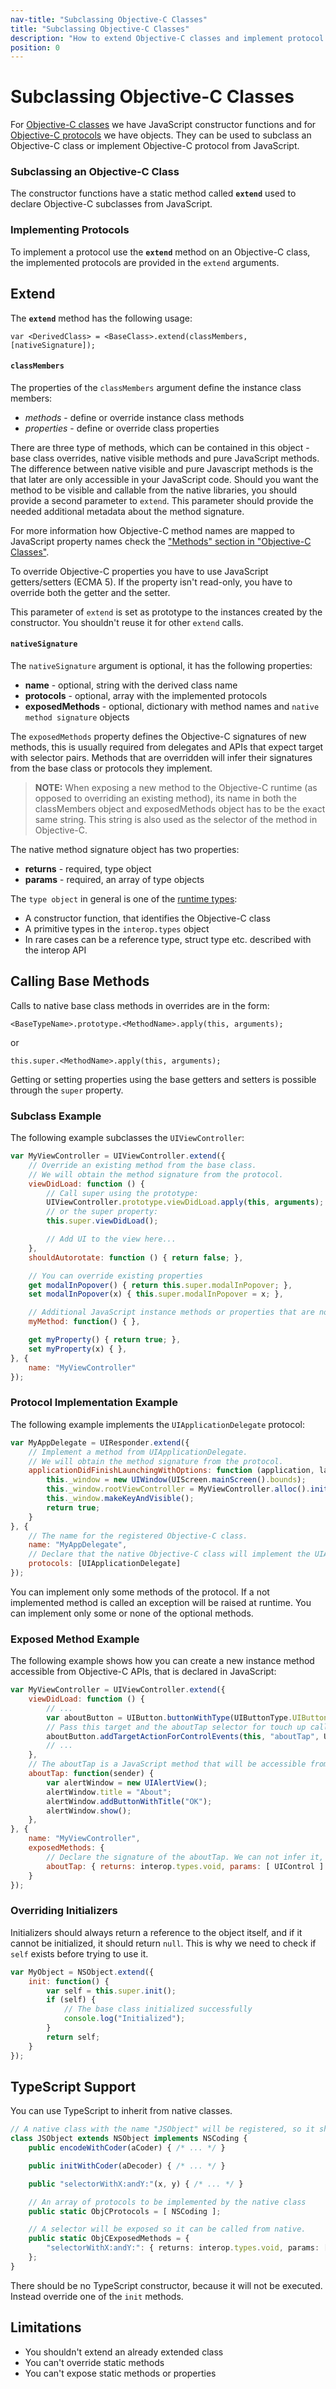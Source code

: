 ```yaml
---
nav-title: "Subclassing Objective-C Classes"
title: "Subclassing Objective-C Classes"
description: "How to extend Objective-C classes and implement protocol from JavaScript."
position: 0
---
```


# Subclassing Objective-C Classes
For [Objective-C classes](../types/ObjC-Classes.md) we have JavaScript constructor functions and for [Objective-C protocols](../types/ObjC-Protocols.md) we have objects. They can be used to subclass an Objective-C class or implement Objective-C protocol from JavaScript.

### Subclassing an Objective-C Class
The constructor functions have a static method called **`extend`** used to declare Objective-C subclasses from JavaScript.

### Implementing Protocols
To implement a protocol use the **`extend`** method on an Objective-C class, the implemented protocols are provided in the `extend` arguments.

## Extend
The **`extend`** method has the following usage:

`var <DerivedClass> = <BaseClass>.extend(classMembers, [nativeSignature]);`

#### `classMembers`
The properties of the `classMembers` argument define the instance class members:
 * *methods* - define or override instance class methods
 * *properties* - define or override class properties

There are three type of methods, which can be contained in this object - base class overrides, native visible methods and pure JavaScript methods. The difference between native visible and pure Javascript methods is the that later are only accessible in your JavaScript code. Should you want the method to be visible and callable from the native libraries, you should provide a second parameter to `extend`. This parameter should provide the needed additional metadata about the method signature.

For more information how Objective-C method names are mapped to JavaScript property names check the ["Methods" section in "Objective-C Classes"](../types/ObjC-Classes.md#methods).

To override Objective-C properties you have to use JavaScript getters/setters (ECMA 5). If the property isn't read-only, you have to override both the getter and the setter.

This parameter of `extend` is set as prototype to the instances created by the constructor. You shouldn't reuse it for other `extend` calls.

#### `nativeSignature`
The `nativeSignature` argument is optional, it has the following properties:
 * **name** - optional, string with the derived class name
 * **protocols** - optional, array with the implemented protocols
 * **exposedMethods** - optional, dictionary with method names and `native method signature` objects

The `exposedMethods` property defines the Objective-C signatures of new methods, this is usually required from delegates and APIs that expect target with selector pairs. Methods that are overridden will infer their signatures from the base class or protocols they implement.

> **NOTE:** When exposing a new method to the Objective-C runtime (as opposed to overriding an existing method), its name in both the classMembers object and exposedMethods object has to be the exact same string. This string is also used as the selector of the method in Objective-C.

The native method signature object has two properties:
 * **returns** - required, type object
 * **params** - required, an array of type objects

The `type object` in general is one of the [runtime types](../types/Runtime-Types.md):
 * A constructor function, that identifies the Objective-C class
 * A primitive types in the `interop.types` object
 * In rare cases can be a reference type, struct type etc. described with the interop API

## Calling Base Methods
Calls to native base class methods in overrides are in the form:

`<BaseTypeName>.prototype.<MethodName>.apply(this, arguments);`

or

`this.super.<MethodName>.apply(this, arguments);`

Getting or setting properties using the base getters and setters is possible through the `super` property.

### Subclass Example
The following example subclasses the `UIViewController`:
```javascript
var MyViewController = UIViewController.extend({
    // Override an existing method from the base class.
    // We will obtain the method signature from the protocol.
    viewDidLoad: function () {
        // Call super using the prototype:
        UIViewController.prototype.viewDidLoad.apply(this, arguments);
        // or the super property:
        this.super.viewDidLoad();

        // Add UI to the view here...
    },
    shouldAutorotate: function () { return false; },

    // You can override existing properties
    get modalInPopover() { return this.super.modalInPopover; },
    set modalInPopover(x) { this.super.modalInPopover = x; },

    // Additional JavaScript instance methods or properties that are not accessible from Objective-C code.
    myMethod: function() { },

    get myProperty() { return true; },
    set myProperty(x) { },
}, {
    name: "MyViewController"
});
```

### Protocol Implementation Example
The following example implements the `UIApplicationDelegate` protocol:
```javascript
var MyAppDelegate = UIResponder.extend({
    // Implement a method from UIApplicationDelegate.
    // We will obtain the method signature from the protocol.
    applicationDidFinishLaunchingWithOptions: function (application, launchOptions) {
        this._window = new UIWindow(UIScreen.mainScreen().bounds);
        this._window.rootViewController = MyViewController.alloc().init();
        this._window.makeKeyAndVisible();
        return true;
    }
}, {
    // The name for the registered Objective-C class.
    name: "MyAppDelegate",
    // Declare that the native Objective-C class will implement the UIApplicationDelegate Objective-C protocol.
    protocols: [UIApplicationDelegate]
});
```

You can implement only some methods of the protocol. If a not implemented method is called an exception will be raised at runtime. You can implement only some or none of the optional methods.

### Exposed Method Example
The following example shows how you can create a new instance method accessible from Objective-C APIs, that is declared in JavaScript:
```javascript
var MyViewController = UIViewController.extend({
    viewDidLoad: function () {
        // ...
        var aboutButton = UIButton.buttonWithType(UIButtonType.UIButtonTypeRoundedRect);
        // Pass this target and the aboutTap selector for touch up callback.
        aboutButton.addTargetActionForControlEvents(this, "aboutTap", UIControlEvents.UIControlEventTouchUpInside);
        // ...
    },
    // The aboutTap is a JavaScript method that will be accessible from Objective-C.
    aboutTap: function(sender) {
        var alertWindow = new UIAlertView();
        alertWindow.title = "About";
        alertWindow.addButtonWithTitle("OK");
        alertWindow.show();
    },
}, {
    name: "MyViewController",
    exposedMethods: {
        // Declare the signature of the aboutTap. We can not infer it, since it is not inherited from base class or protocol.
        aboutTap: { returns: interop.types.void, params: [ UIControl ] }
    }
});
```

### Overriding Initializers
Initializers should always return a reference to the object itself, and if it cannot be initialized, it should return `null`. This is why we need to check if `self` exists before trying to use it.
```javascript
var MyObject = NSObject.extend({
    init: function() {
        var self = this.super.init();
        if (self) {
            // The base class initialized successfully
            console.log("Initialized");
        }
        return self;
    }
});
```

## TypeScript Support

You can use TypeScript to inherit from native classes.

```typescript
// A native class with the name "JSObject" will be registered, so it should be unique
class JSObject extends NSObject implements NSCoding {
    public encodeWithCoder(aCoder) { /* ... */ }

    public initWithCoder(aDecoder) { /* ... */ }

    public "selectorWithX:andY:"(x, y) { /* ... */ }

    // An array of protocols to be implemented by the native class
    public static ObjCProtocols = [ NSCoding ];

    // A selector will be exposed so it can be called from native.
    public static ObjCExposedMethods = {
        "selectorWithX:andY:": { returns: interop.types.void, params: [ interop.types.id, interop.types.id ] }
    };
}
```

There should be no TypeScript constructor, because it will not be executed. Instead override one of the `init` methods.


## Limitations

* You shouldn't extend an already extended class
* You can't override static methods
* You can't expose static methods or properties
